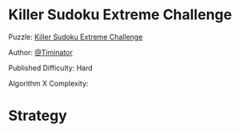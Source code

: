 # Killer Sudoku Extreme Challenge

Puzzle: [Killer Sudoku Extreme Challenge](https://www.codingame.com/training/hard/killer-sudoku-extreme-challenge)

Author: [@Timinator](https://www.codingame.com/profile/2df7157da821f39bbf6b36efae1568142907334)

Published Difficulty: Hard

Algorithm X Complexity:

# Strategy

